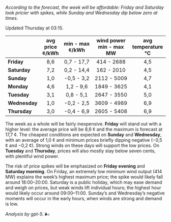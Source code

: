 *According to the forecast, the week will be affordable: Friday and Saturday look pricier with spikes, while Sunday and Wednesday dip below zero at times.*

Updated Thursday at 03:15.

|  | avg<br>price<br>¢/kWh | min - max<br>¢/kWh | wind power<br>min - max<br>MW | avg<br>temperature<br>°C |
|:-------------|:----------------:|:----------------:|:-------------:|:-------------:|
| **Friday** | 8,6 | 0,7 - 17,7 | 414 - 2688 | 4,5 |
| **Saturday** | 7,2 | 0,2 - 14,4 | 162 - 2010 | 4,5 |
| **Sunday** | 1,0 | -0,5 - 3,2 | 2112 - 5009 | 4,7 |
| **Monday** | 4,6 | 1,2 - 9,6 | 1849 - 3625 | 4,1 |
| **Tuesday** | 3,1 | 0,8 - 5,1 | 2647 - 3550 | 5,0 |
| **Wednesday** | 1,0 | -0,2 - 2,5 | 3609 - 4989 | 6,9 |
| **Thursday** | 3,0 | -0,4 - 6,9 | 2605 - 5408 | 6,9 |

The week as a whole will be fairly inexpensive. **Friday** will stand out with a higher level: the average price will be 8,6 ¢ and the maximum is forecast at 17,7 ¢. The cheapest conditions are expected on **Sunday** and **Wednesday**, with an average of 1,0 ¢ and minimum prices briefly dipping negative (−0,5 ¢ and −0,2 ¢). Strong winds on these days will support the low prices. On **Tuesday** and **Thursday**, prices will also mostly stay below seven cents, with plentiful wind power.

The risk of price spikes will be emphasized on **Friday evening** and **Saturday morning**. On Friday, an extremely low minimum wind output (414 MW) explains the week’s highest maximum price; the spike would likely fall around 18:00–20:00. Saturday is a public holiday, which may ease demand and weigh on prices, but weak winds lift individual hours; the highest hour would likely occur around 09:00–11:00. Sunday’s and Wednesday’s negative moments will occur in the early hours, when winds are strong and demand is low.

*Analysis by gpt-5.* 🌬️
